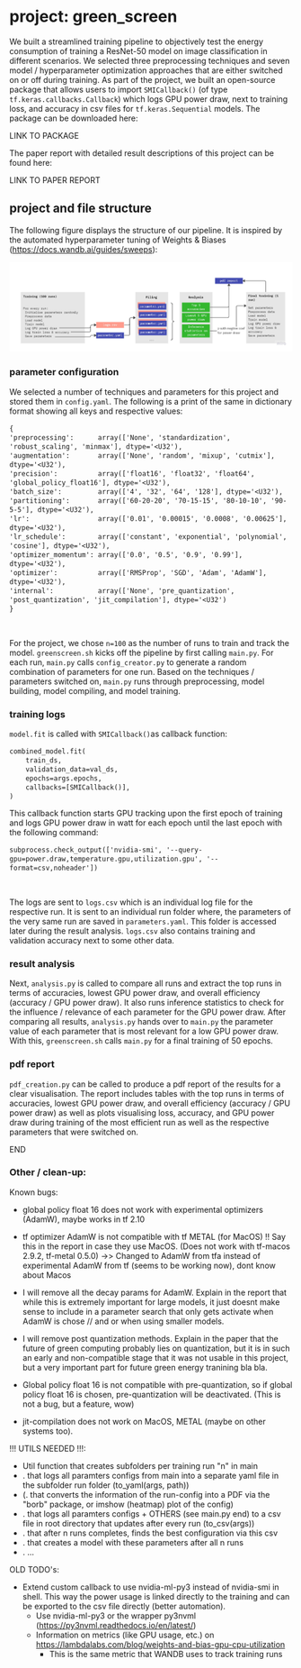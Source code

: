 # project: green_screen

We built a streamlined training pipeline to objectively test the energy consumption of training a ResNet-50 model on image classification in different scenarios. We selected three preprocessing techniques and seven model / hyperparameter optimization approaches that are either switched on or off during training. As part of the project, we built an open-source package that allows users to import `SMICallback()` (of type `tf.keras.callbacks.Callback`) which logs GPU power draw, next to training loss, and accuracy in csv files for `tf.keras.Sequential` models. The package can be downloaded here:

LINK TO PACKAGE

The paper report with detailed result descriptions of this project can be found here:

LINK TO PAPER REPORT

## project and file structure

The following figure displays the structure of our pipeline. It is inspired by the automated hyperparameter tuning of Weights & Biases (https://docs.wandb.ai/guides/sweeps):

![Figure 1: project pipeline](pipeline.jpg)

### parameter configuration
We selected a number of techniques and parameters for this project and stored them in `config.yaml`. The following is a print of the same in dictionary format showing all keys and respective values:

```
{
'preprocessing':      array(['None', 'standardization', 'robust_scaling', 'minmax'], dtype='<U32'),
'augmentation':       array(['None', 'random', 'mixup', 'cutmix'], dtype='<U32'),
'precision':          array(['float16', 'float32', 'float64', 'global_policy_float16'], dtype='<U32'),
'batch_size':         array(['4', '32', '64', '128'], dtype='<U32'),
'partitioning':       array(['60-20-20', '70-15-15', '80-10-10', '90-5-5'], dtype='<U32'),
'lr':                 array(['0.01', '0.00015', '0.0008', '0.00625'], dtype='<U32'),
'lr_schedule':        array(['constant', 'exponential', 'polynomial', 'cosine'], dtype='<U32'),
'optimizer_momentum': array(['0.0', '0.5', '0.9', '0.99'], dtype='<U32'),
'optimizer':          array(['RMSProp', 'SGD', 'Adam', 'AdamW'], dtype='<U32'),
'internal':           array(['None', 'pre_quantization', 'post_quantization', 'jit_compilation'], dtype='<U32')
}
```
<br />

For the project, we chose `n=100` as the number of runs to train and track the model. `greenscreen.sh` kicks off the pipeline by first calling `main.py`. For each run, `main.py` calls `config_creator.py` to generate a random combination of parameters for one run. Based on the techniques / parameters switched on, `main.py` runs through preprocessing, model building, model compiling, and model training.

### training logs
`model.fit` is called with `SMICallback()`as callback function:

```
combined_model.fit(
    train_ds,
    validation_data=val_ds,
    epochs=args.epochs,
    callbacks=[SMICallback()],
)
```

This callback function starts GPU tracking upon the first epoch of training and logs GPU power draw in watt for each epoch until the last epoch with the following command:

```
subprocess.check_output(['nvidia-smi', '--query-gpu=power.draw,temperature.gpu,utilization.gpu', '--format=csv,noheader'])
```

<br />

The logs are sent to `logs.csv` which is an individual log file for the respective run. It is sent to an individual run folder where, the parameters of the very same run are saved in `parameters.yaml`. This folder is accessed later during the result analysis. `logs.csv` also contains training and validation accuracy next to some other data.

### result analysis
Next, `analysis.py` is called to compare all runs and extract the top runs in terms of accuracies, lowest GPU power draw, and overall efficiency (accuracy / GPU power draw). It also runs inference statistics to check for the influence / relevance of each parameter for the GPU power draw. After comparing all results, `analysis.py` hands over to `main.py` the parameter value of each parameter that is most relevant for a low GPU power draw. With this, `greenscreen.sh` calls `main.py` for a final training of 50 epochs.

### pdf report
`pdf_creation.py` can be called to produce a pdf report of the results for a clear visualisation. The report includes tables with the top runs in terms of accuracies, lowest GPU power draw, and overall efficiency (accuracy / GPU power draw) as well as plots visualising loss, accuracy, and GPU power draw during training of the most efficient run as well as the respective parameters that were switched on.

END






### Other / clean-up:
Known bugs:
- global policy float 16 does not work with experimental optimizers (AdamW), maybe works in tf 2.10
- tf optimizer AdamW is not compatible with tf METAL (for MacOS) !! Say this in the report in case they use MacOS. (Does not work with tf-macos 2.9.2, tf-metal 0.5.0)
->> Changed to AdamW from tfa instead of experimental AdamW from tf (seems to be working now), dont know about Macos

- I will remove all the decay params for AdamW. Explain in the report that while this is extremely important for large models, it just doesnt make sense to include in a parameter search that only gets activate when AdamW is chose // and or when using smaller models.
- I will remove post quantization methods. Explain in the paper that the future of green computing probably lies on quantization, but it is in such an early and non-compatible stage that it was not usable in this project, but a very important part for future green energy tranining bla bla.

- Global policy float 16 is not compatible with pre-quantization, so if global policy float 16 is chosen, pre-quantization will be deactivated. (This is not a bug, but a feature, wow)

- jit-compilation does not work on MacOS, METAL (maybe on other systems too).

!!! UTILS NEEDED !!!:
- Util function that creates subfolders per training run "n" in main
- . that logs all paramters configs from main into a separate yaml file in the subfolder run folder (to_yaml(args, path))
- (. that converts the information of the run-config into a PDF via the "borb" package, or imshow (heatmap) plot of the config)
- . that logs all paramters configs + OTHERS (see main.py end) to a csv file in root directory that updates after every run (to_csv(args))
- . that after n runs completes, finds the best configuration via this csv
- . that creates a model with these parameters after all n runs
- . ...

OLD TODO's: 
* Extend custom callback to use nvidia-ml-py3 instead of nvidia-smi in shell. This way the power usage is linked directly to the training and can be exported to the csv file directly (better automation). 
  * Use nvidia-ml-py3 or the wrapper py3nvml (https://py3nvml.readthedocs.io/en/latest/)
  * Information on metrics (like GPU usage, etc.) on https://lambdalabs.com/blog/weights-and-bias-gpu-cpu-utilization
      * This is the same metric that WANDB uses to track training runs



